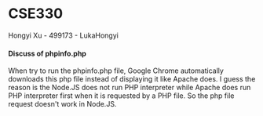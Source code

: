 # CSE330
Hongyi Xu - 499173 - LukaHongyi



#### Discuss of phpinfo.php

When try to run the phpinfo.php file, Google Chrome automatically downloads this php file instead of displaying it like Apache does.  I guess the reason is the Node.JS does not run PHP interpreter while Apache does run PHP interpreter first when it is requested by a PHP file. So the php file request doesn't work in Node.JS.
